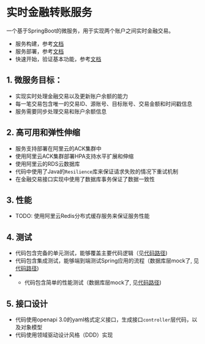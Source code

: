 # 实时金融转账服务

一个基于SpringBoot的微服务，用于实现两个账户之间实时金融交易。

- 服务构建，参考[文档](doc/build.md)
- 服务部署，参考[文档](doc/deployment.md)
- 快速开始，验证基本功能，参考[文档](doc/quick_start.md)

## 1. 微服务目标：
- 实现实时处理金融交易以及更新账户余额的能力
- 每一笔交易包含唯一的交易ID、源账号、目标账号、交易金额和时间戳信息
- 服务需要同步处理交易和账户余额信息

## 2. 高可用和弹性伸缩
- 服务支持部署在阿里云的ACK集群中
- 使用阿里云ACK集群部署HPA支持水平扩展和伸缩
- 使用阿里云的RDS云数据库
- 代码中使用了Java的`Resilience`库来保证请求失败的情况下重试机制
- 在金融交易接口实现中使用了数据库事务保证了数据一致性

## 3. 性能
- TODO: 使用阿里云Redis分布式缓存服务来保证服务性能

## 4. 测试
- 代码包含完备的单元测试，能够覆盖主要代码逻辑（见[代码路径](/src/test/))
- 代码包含集成测试，能够端到端测试Spring应用的流程（数据库层mock了, 见[代码路径](/src/test/java/com/hsbc/rbcs/integration))
- - 代码包含简单的性能测试（数据库层mock了, 见[代码路径](/src/test/java/com/hsbc/rbcs/performance))

## 5. 接口设计
- 代码使用openapi 3.0的yaml格式定义接口，生成接口`controller`层代码，以及对象模型
- 代码使用领域驱动设计风格（DDD）实现